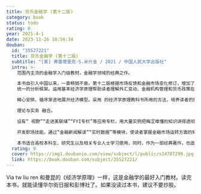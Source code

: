 ```yaml
---
title: 货币金融学 (第十二版)
category: book
status: todo
rating: 0
year: 2021-4-1
date: 2023-11-26 18:54:34
douban:
  id: "35527221"
  title: 货币金融学 (第十二版)
  subtitle: "[美] 弗雷德里克·S.米什金 / 2021 / 中国人民大学出版社"
  intro: >-
    范围内主流的金融学入门级教材，金融学领域的经典之作。

    本书自引入中国以来，一直畅销不衰。第十二版根据市场反馈和金融市场变化修订，增加了新的小节、专栏和应用，保证内容的与时俱进。虽然本书做了较大修订，但第十二版依旧保留了金融学专业畅销书的基本品质，其特点如下：
    统一的分析框架。运用基本经济学原理帮助读者理解外汇变动、金融机构管理和货币政策在经济中的作用。

    精心安排、循序渐进地展开经济模型。采用 的经济学原理教科书所用的方法，培养读者的批判性思维能力。

    理论与实务 融合。

    设有“ 视野”“走进美联储”“FYI专栏”等应用专栏，用大量实例把晦涩难懂的知识讲得透彻明了，全面生动地分析金融领域的实际问题。

    开发职场技能。通过“金融新闻解读”“实时数据”等模块，使读者掌握金融市场运转方面的知识，从而为自己或所服务的公司做出 好的投资决策。

    本书适合高校本科生、研究生以及相关专业人士学习使用，同时，作为一部经典著作，也适合需要系统了解、掌握金融知识的一般读者阅读和参考。
  rating: 9
  cover: https://img1.doubanio.com/view/subject/l/public/s34707299.jpg
  link: https://book.douban.com/subject/35527221/
---
```


Via tw liu ren 和曼昆的《经济学原理》一样，这是金融学的最好入门教材。读完本书，就能读懂华尔街日报和彭博社了。如果没读过本书，建议不要炒股。

